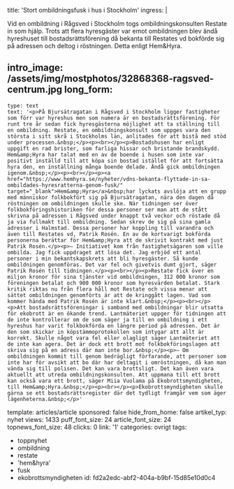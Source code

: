 title: 'Stort ombildningsfusk i hus i Stockholm'
ingress: |
  <p>Vid en ombildning i Rågsved i Stockholm togs ombildningskonsulten Restate in som hjälp. Trots att flera hyresgäster var emot ombildningen blev ändå hyreshuset till bostadsrättsförening då bekanta till Restates vd bokförde sig på adressen och deltog i röstningen. Detta enligt Hem&Hyra.
  </p>
  
intro_image: /assets/img/mostphotos/32868368-ragsved-centrum.jpg
long_form:
  -
    type: text
    text: '<p>På Bjursätragatan i Rågsved i Stockholm ligger fastigheter som förr var hyreshus men som numera är en bostadsrättsförening. För runt tre år sedan fick hyresgästerna möjlighet att ta ställning till en ombildning. Restate, en ombildningskonsult som uppges vara den största i sitt skrå i Stockholms län, anlitades för att bistå med stöd under processen.&nbsp;</p><p><br></p><p>Bostadshusen har enligt uppgift en rad brister, som farliga hissar och bristande brandskydd. Hem&amp;Hyra har talat med en av de boende i husen som inte var positivt inställd till att köpa sin bostad istället för att fortsätta hyra den, en inställning många boende delade. Ändå gick ombildningen igenom.&nbsp;</p><p><br></p><p><a href="https://www.hemhyra.se/nyheter/vdns-bekanta-flyttade-in-sa-ombildades-hyresratterna-genom-fusk/" target="_blank">Hem&amp;Hyra</a>&nbsp;har lyckats avslöja att en grupp med människor folkbokfört sig på Bjursätragatan, nära den dagen då röstningen om ombildningen skulle ske. När tidningen ser över folkbokföringshistoriken för dessa personer ser man att de stått skrivna på adressen i Rågsved under knappt två veckor och röstade då ja via fullmakt till ombildning. Sedan skrev de sig på sina gamla adresser i Halmstad. Dessa personer har koppling till varandra och även till Restates vd, Patrik Rosén. En av de kortvarigt bokförda personerna berättar för Hem&amp;Hyra att de skrivit kontrakt med just Patrik Rosén.</p><p>– Initiativet kom från fastighetsägaren som ville ombilda. Jag fick uppdraget att lösa det. Jag erbjöd ett antal personer i min bekantskapskrets att bli hyresgäster. Så kunde ombildningen genomföras. Det var fel och givetvis dumt gjort, säger Patrik Rosén till tidningen.</p><p><br></p><p>Restate fick över en miljon kronor för sina tjänster vid ombildningen, 312 000 kronor som föreningen betalat och 900 000 kronor som hyresvärden betalat. Stark kritik riktas nu från flera håll mot Restate och vissa menar att sättet ombildningen genomförts är att de kringgått lagen. Vad som kommer hända med Patrik Rosén är inte klart.&nbsp;</p><p><br></p><p>Att bostadsrättsföreningar i samband med ombildningar blir utsatta för ekobrott är en ökande trend. Lantmäteriet uppger för tidningen att de inte kontrollerar om de som säger ja till en ombildning i ett hyreshus har varit folkbokförda en längre period på adressen. Det är den som skickar in köpstämmoprotokollen som intygar att allt är korrekt. Skulle något vara fel eller olagligt säger Lantmäteriet att de inte kan agera. Det är dock ett brott mot folkbokföringslagen att skriva sig på en adress där man inte bor.&nbsp;</p><p>– Om ombildningen kommit till genom bedrägligt förfarande, att personer som inte har för avsikt att bo där har deltagit i omröstningen, då kan man vända sig till polisen. Det kan vara brottsligt. Det kan även vara aktuellt att utreda ombildningskonsulten. Att uppmana till ett brott kan också vara ett brott, säger Miia Vuolama på Ekobrottsmyndigheten, till Hem&amp;Hyra.&nbsp;</p><p><br></p><p>Ekobrottsmyndigheten skulle gärna se ett bostadsrättsregister där det tydligt framgår vem som äger lägenheterna.&nbsp;</p>'
template: articles/article
sponsored: false
hide_from_home: false
artikel_typ: nyhet
views: 1433
puff_font_size: 24
article_font_size: 24
topnews_font_size: 48
clicks: 0
link: '1'
categories: ovrigt
tags:
  - toppnyhet
  - ombildning
  - restate
  - 'hem&hyra'
  - fusk
  - ekobrottsmyndigheten
id: fd2a2edc-abf2-404a-b9bf-15d85e10d0c4
